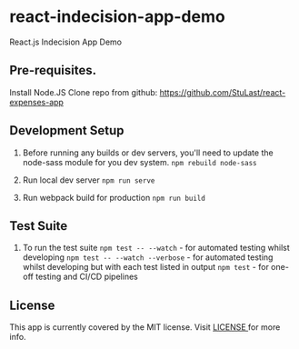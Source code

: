 # react-indecision-app-demo
React.js Indecision App Demo

##  Pre-requisites.

Install Node.JS
Clone repo from github:  https://github.com/StuLast/react-expenses-app

##  Development Setup
1.  Before running any builds or dev servers, you'll need to update the node-sass module for you dev system.
```npm rebuild node-sass```

2. Run local dev server
```npm run serve```

3. Run webpack build for production
```npm run build```

##  Test Suite

1.  To run the test suite
```npm test -- --watch``` - for automated testing whilst developing
```npm test -- --watch --verbose``` - for automated testing whilst developing but with each test listed in output
```npm test``` - for one-off testing and CI/CD pipelines

## License

This app is currently covered by the MIT license.  Visit <a href="/LICENSE"> LICENSE </a> for more info.